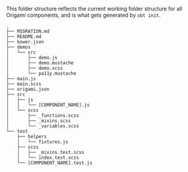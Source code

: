 This folder structure reflects the current working folder structure for all Origami components, and is what gets generated by `obt init`.
```
.
├── MIGRATION.md
├── README.md
├── bower.json
├── demos
│   └── src
│       ├── demo.js
│       ├── demo.mustache
│       ├── demo.scss
│       └── pa11y.mustache
├── main.js
├── main.scss
├── origami.json
├── src
│   ├── js
│   │   └── [COMPONENT_NAME].js
│   └── scss
│       ├── _functions.scss
│       ├── _mixins.scss
│       └── _variables.scss
└── test
    ├── helpers
    │   └── fixtures.js
    ├── scss
    │   ├── _mixins.test.scss
    │   └── index.test.scss
    └── [COMPONENT_NAME].test.js
```
